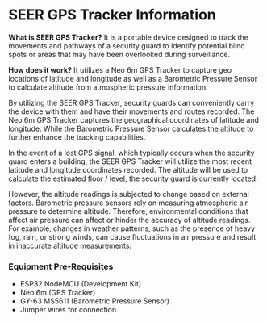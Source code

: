 # SEER GPS Tracker Information

**What is SEER GPS Tracker?** It is a portable device designed to track the movements and pathways of a security guard to identify potential blind spots or areas that may have been overlooked during surveillance.

**How does it work?** It utilizes a Neo 6m GPS Tracker to capture geo locations of latitude and longitude as well as a Barometric Pressure Sensor to calculate altitude from atmospheric pressure information.

By utilizing the SEER GPS Tracker, security guards can conveniently carry the device with them and have their movements and routes recorded. The Neo 6m GPS Tracker captures the geographical coordinates of latitude and longitude. While the Barometric Pressure Sensor calculates the altitude to further enhance the tracking capabilities. 

In the event of a lost GPS signal, which typically occurs when the security guard enters a building, the SEER GPS Tracker will utilize the most recent latitude and longitude coordinates recorded. The altitude will be used to calculate the estimated floor / level, the security guard is currently located.

However, the altitude readings is subjected to change based on external factors. Barometric pressure sensors rely on measuring atmospheric air pressure to determine altitude. Therefore, environmental conditions that affect air pressure can affect or hinder the accuracy of altitude readings. For example, changes in weather patterns, such as the presence of heavy fog, rain, or strong winds, can cause fluctuations in air pressure and result in inaccurate altitude measurements.

### Equipment Pre-Requisites
- ESP32 NodeMCU (Development Kit)
- Neo 6m (GPS Tracker)
- GY-63 MS5611 (Barometric Pressure Sensor)
- Jumper wires for connection

